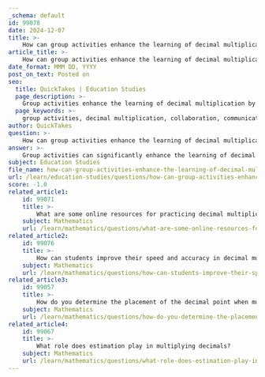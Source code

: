 ```yaml
---
_schema: default
id: 99078
date: 2024-12-07
title: >-
    How can group activities enhance the learning of decimal multiplication?
article_title: >-
    How can group activities enhance the learning of decimal multiplication?
date_format: MMM DD, YYYY
post_on_text: Posted on
seo:
  title: QuickTakes | Education Studies
  page_description: >-
    Group activities enhance the learning of decimal multiplication by fostering collaboration, engagement, peer teaching, and accommodating diverse learning styles, leading to improved understanding and motivation.
  page_keywords: >-
    group activities, decimal multiplication, collaboration, communication, engagement, motivation, peer teaching, practice, reinforcement, diverse learning styles, feedback, reflection, learning environments, educational strategies
author: QuickTakes
question: >-
    How can group activities enhance the learning of decimal multiplication?
answer: >-
    Group activities can significantly enhance the learning of decimal multiplication in several ways:\n\n1. **Collaboration and Communication**: Group activities encourage students to work together, fostering communication skills as they discuss strategies and solutions. This collaborative environment allows students to express their understanding and clarify concepts with peers, which can lead to a deeper comprehension of decimal multiplication.\n\n2. **Engagement and Motivation**: Incorporating games and interactive activities, such as Bingo or Connect Four, makes learning more engaging. When students participate in fun, competitive activities, they are more likely to stay motivated and interested in the subject matter. For example, using game boards where students answer decimal multiplication questions can make the learning process enjoyable.\n\n3. **Peer Teaching**: In small groups, students can take on different roles, such as explaining concepts to one another. This peer teaching approach can reinforce their understanding and help them learn from each other’s perspectives. When students explain their thought processes, it solidifies their own knowledge and helps others grasp challenging concepts.\n\n4. **Practice and Reinforcement**: Group activities provide opportunities for repeated practice in a supportive environment. Students can work on problems together, allowing them to practice decimal multiplication in various contexts. This repetition is crucial for mastering the skill, as it helps students recognize patterns and develop confidence in their abilities.\n\n5. **Diverse Learning Styles**: Group work accommodates different learning styles. Some students may benefit from visual aids, while others may prefer hands-on activities. By engaging in a variety of group tasks, all students can find methods that resonate with them, enhancing their overall learning experience.\n\n6. **Feedback and Reflection**: Working in groups allows for immediate feedback from peers and teachers. Students can discuss their answers and reasoning, which can lead to valuable insights and corrections. This reflective practice is essential for understanding mistakes and improving problem-solving skills.\n\nIn summary, group activities not only make learning decimal multiplication more enjoyable but also promote essential skills such as collaboration, communication, and critical thinking. By implementing effective group work strategies, educators can create a dynamic learning environment that supports all students in mastering decimal multiplication.
subject: Education Studies
file_name: how-can-group-activities-enhance-the-learning-of-decimal-multiplication.md
url: /learn/education-studies/questions/how-can-group-activities-enhance-the-learning-of-decimal-multiplication
score: -1.0
related_article1:
    id: 99071
    title: >-
        What are some online resources for practicing decimal multiplication?
    subject: Mathematics
    url: /learn/mathematics/questions/what-are-some-online-resources-for-practicing-decimal-multiplication
related_article2:
    id: 99076
    title: >-
        How can students improve their speed and accuracy in decimal multiplication?
    subject: Mathematics
    url: /learn/mathematics/questions/how-can-students-improve-their-speed-and-accuracy-in-decimal-multiplication
related_article3:
    id: 99057
    title: >-
        How do you determine the placement of the decimal point when multiplying two decimal numbers?
    subject: Mathematics
    url: /learn/mathematics/questions/how-do-you-determine-the-placement-of-the-decimal-point-when-multiplying-two-decimal-numbers
related_article4:
    id: 99067
    title: >-
        What role does estimation play in multiplying decimals?
    subject: Mathematics
    url: /learn/mathematics/questions/what-role-does-estimation-play-in-multiplying-decimals
---
```


&nbsp;